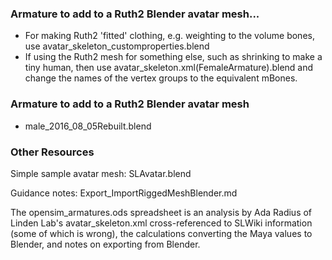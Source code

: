 ### Armature to add to a Ruth2 Blender avatar mesh... 

 * For making Ruth2 'fitted' clothing, e.g. weighting to the volume bones, use avatar_skeleton_customproperties.blend
 * If using the Ruth2 mesh for something else, such as shrinking to make a tiny human, then use avatar_skeleton.xml(FemaleArmature).blend and change the names of the vertex groups to the equivalent mBones.

### Armature to add to a Ruth2 Blender avatar mesh

* male_2016_08_05Rebuilt.blend

### Other Resources

Simple sample avatar mesh: SLAvatar.blend

Guidance notes: Export_ImportRiggedMeshBlender.md

The opensim_armatures.ods spreadsheet is an analysis by Ada Radius of Linden Lab's avatar_skeleton.xml cross-referenced to SLWiki information (some of which is wrong), the calculations converting the Maya values to Blender, and notes on exporting from Blender.
